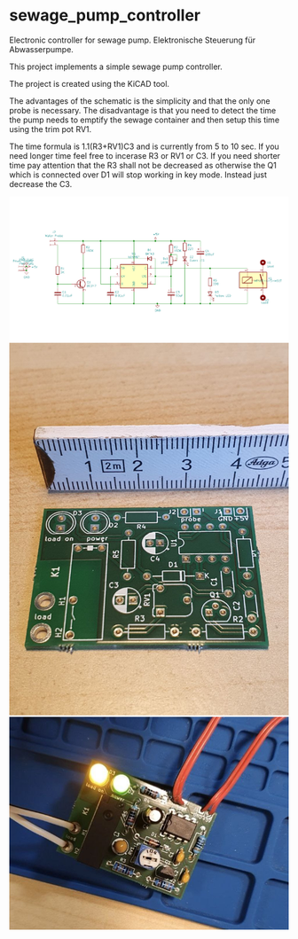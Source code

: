 # sewage_pump_controller
Electronic controller for sewage pump. Elektronische Steuerung für Abwasserpumpe.

This project implements a simple sewage pump controller.

The project is created using the KiCAD tool.

The advantages of the schematic is the simplicity and that the only one probe is necessary.
The disadvantage is that you need to detect the time the pump needs to emptify the sewage container and then setup this time using the trim pot RV1.

The time formula is 1.1(R3+RV1)C3 and is currently from 5 to 10 sec.
If you need longer time feel free to incerase R3 or RV1 or C3.
If you need shorter time pay attention that the R3 shall not be decreased as otherwise the Q1 which is connected over D1 will stop working in key mode.
Instead just decrease the C3. 

![Circuit Diagram](./sewage_pump_controller_sch.png)
![PCB](./sewage_pump_controller_pcb.jpg)
![Assembled](./sewage_pump_controller_assembled.jpg)
